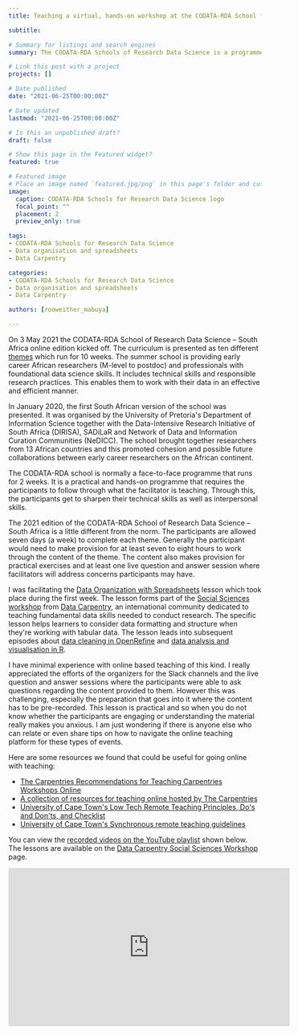 ```yaml
---
title: Teaching a virtual, hands-on workshop at the CODATA-RDA School for Research Data Science - South Africa

subtitle: 

# Summary for listings and search engines
summary: The CODATA-RDA Schools of Research Data Science is a programme that is open to researchers and professionals from all disciplines that deal with significant amounts of research data. 

# Link this post with a project
projects: []

# Date published
date: "2021-06-25T00:00:00Z"

# Date updated
lastmod: "2021-06-25T00:00:00Z"

# Is this an unpublished draft?
draft: false

# Show this page in the Featured widget?
featured: true

# Featured image
# Place an image named `featured.jpg/png` in this page's folder and customize its options here.
image:
  caption: CODATA-RDA Schools for Research Data Science logo
  focal_point: ""
  placement: 2
  preview_only: true

tags:
- CODATA-RDA Schools for Research Data Science
- Data organisation and spreadsheets
- Data Carpentry

categories:
- CODATA-RDA Schools for Research Data Science
- Data organisation and spreadsheets
- Data Carpentry

authors: [rooweither_mabuya]

---
```


On 3 May 2021 the CODATA-RDA School of Research Data Science – South Africa online edition kicked off. The curriculum is presented as ten different [themes](https://drive.google.com/file/d/1TGANn-uC7uRX5MdhlB5d6xQmOlxlvmLE/view) which run for 10 weeks. The summer school is providing early career African researchers (M-level to postdoc) and professionals with foundational data science skills. It includes technical skills and responsible research practices. This enables them to work with their data in an effective and efficient manner.

In January 2020, the first South African version of the school was presented. It was organised by the University of Pretoria&#39;s Department of Information Science together with the Data-Intensive Research Initiative of South Africa (DIRISA), SADiLaR and Network of Data and Information Curation Communities (NeDICC). The school brought together researchers from 13 African countries and this promoted cohesion and possible future collaborations between early career researchers on the African continent.

The CODATA-RDA school is normally a face-to-face programme that runs for 2 weeks. It is a practical and hands-on programme that requires the participants to follow through what the facilitator is teaching. Through this, the participants get to sharpen their technical skills as well as interpersonal skills.

The 2021 edition of the CODATA-RDA School of Research Data Science – South Africa is a little different from the norm. The participants are allowed seven days (a week) to complete each theme. Generally the participant would need to make provision for at least seven to eight hours to work through the content of the theme. The content also makes provision for practical exercises and at least one live question and answer session where facilitators will address concerns participants may have.

I was facilitating the [Data Organization with Spreadsheets](https://datacarpentry.github.io/spreadsheets-socialsci/) lesson which took place during the first week. The lesson forms part of the [Social Sciences workshop](https://datacarpentry.org/socialsci-workshop/) from [Data Carpentry](https://datacarpentry.org/socialsci-workshop/), an international community dedicated to teaching fundamental data skills needed to conduct research. The specific lesson helps learners to consider data formatting and structure when they&#39;re working with tabular data. The lesson leads into subsequent episodes about [data cleaning in OpenRefine](https://datacarpentry.github.io/openrefine-socialsci/) and [data analysis and visualisation in R](https://datacarpentry.github.io/r-socialsci).

I have minimal experience with online based teaching of this kind. I really appreciated the efforts of the organizers for the Slack channels and the live question and answer sessions where the participants were able to ask questions regarding the content provided to them. However this was challenging, especially the preparation that goes into it where the content has to be pre-recorded. This lesson is practical and so when you do not know whether the participants are engaging or understanding the material really makes you anxious. I am just wondering if there is anyone else who can relate or even share tips on how to navigate the online teaching platform for these types of events.

Here are some resources we found that could be useful for going online with teaching:

- [The Carpentries Recommendations for Teaching Carpentries Workshops Online](https://carpentries.org/online-workshop-recommendations/)
- [A collection of resources for teaching online hosted by The Carpentries](https://docs.carpentries.org/topic_folders/hosts_instructors/resources_for_online_workshops.html)
- [University of Cape Town&#39;s Low Tech Remote Teaching Principles, Do&#39;s and Don&#39;ts, and Checklist](http://bit.ly/LowTechGuide)
- [University of Cape Town&#39;s Synchronous remote teaching guidelines](https://bit.ly/UCTSynchroGuide)

You can view the [recorded videos on the YouTube playlist](https://www.youtube.com/playlist?list=PLAWb55M7X2CExmc8jliTW6ZhNF1xTnj-l) shown below. The lessons are available on the [Data Carpentry Social Sciences Workshop](https://datacarpentry.org/socialsci-workshop/) page.

<iframe width="560" height="315" src="https://www.youtube.com/embed/videoseries?list=PLAWb55M7X2CExmc8jliTW6ZhNF1xTnj-l" title="YouTube video player" frameborder="0" allow="accelerometer; autoplay; clipboard-write; encrypted-media; gyroscope; picture-in-picture" allowfullscreen></iframe>
